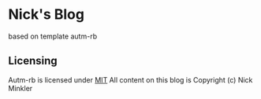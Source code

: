 # Nick's Blog

based on template autm-rb

## Licensing

Autm-rb is licensed under [MIT](https://github.com/railsr/autm-rb/blob/master/LICENSE)
All content on this blog is Copyright (c) Nick Minkler
